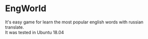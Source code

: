 # EngWorld
It's easy game for learn the most popular english words with russian translate.   
It was tested in Ubuntu 18.04

